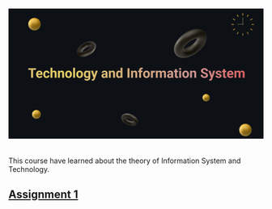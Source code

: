 <h1>
<p align=”center”>
<img width=”200" height=”200" src="https://github.com/SabrinaHeng/Technology-Information-System/blob/main/Make%20your%20README%20(1).png" alt=”my banner”>
</p>
</h1>

This course have learned about the theory of Information System and Technology.

<h2>
  
  [Assignment 1](https://github.com/SabrinaHeng/Technology-Information-System/blob/main/Assignment/Career%20Development%20Poster.pdf)

</h2>


